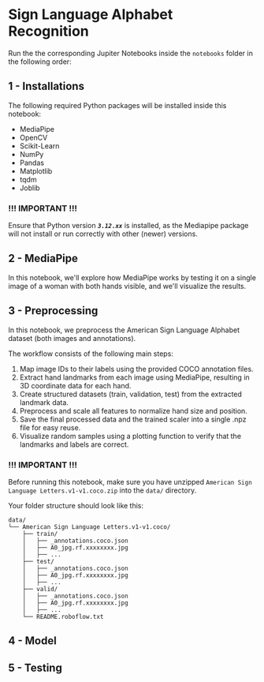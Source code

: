 # Sign Language Alphabet Recognition
Run the the corresponding Jupiter Notebooks inside the ``notebooks`` folder in the following order:

## 1 - Installations
The following required Python packages will be installed inside this notebook:
- MediaPipe
- OpenCV
- Scikit-Learn
- NumPy
- Pandas
- Matplotlib
- tqdm
- Joblib


### **!!! IMPORTANT !!!**
Ensure that Python version ***``3.12.xx``*** is installed, as the Mediapipe package will not install or run correctly with other (newer) versions.


## 2 - MediaPipe
In this notebook, we'll explore how MediaPipe works by testing it on a single image of a woman with both hands visible, and we'll visualize the results.


## 3 - Preprocessing
In this notebook, we preprocess the American Sign Language Alphabet dataset (both images and annotations).

The workflow consists of the following main steps:
1. Map image IDs to their labels using the provided COCO annotation files.
2. Extract hand landmarks from each image using MediaPipe, resulting in 3D coordinate data for each hand.
3. Create structured datasets (train, validation, test) from the extracted landmark data.
4. Preprocess and scale all features to normalize hand size and position.
5. Save the final processed data and the trained scaler into a single .npz file for easy reuse.
6. Visualize random samples using a plotting function to verify that the landmarks and labels are correct.


### **!!! IMPORTANT !!!**
Before running this notebook, make sure you have unzipped
``American Sign Language Letters.v1-v1.coco.zip`` into the ``data/`` directory.

Your folder structure should look like this:

```
data/
└── American Sign Language Letters.v1-v1.coco/
    ├── train/
    │   ├── _annotations.coco.json
    │   ├── A0_jpg.rf.xxxxxxxx.jpg
    │   ├── ...
    ├── test/
    │   ├── _annotations.coco.json
    │   ├── A0_jpg.rf.xxxxxxxx.jpg
    │   ├── ...
    ├── valid/
    │   ├── _annotations.coco.json
    │   ├── A0_jpg.rf.xxxxxxxx.jpg
    │   ├── ...
    └── README.roboflow.txt
```


## 4 - Model


## 5 - Testing

